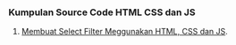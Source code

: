 ### Kumpulan Source Code HTML CSS dan JS

1. [Membuat Select Filter Meggunakan HTML, CSS dan JS](https://github.com/asinkronidn/kumpulan-source-code-html-css-js/blob/main/html-css-js-select-filter.html).
